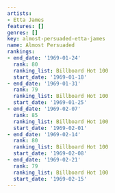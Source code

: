 ```yaml
---
artists:
- Etta James
features: []
genres: []
key: almost-persuaded-etta-james
name: Almost Persuaded
rankings:
- end_date: '1969-01-24'
  rank: 80
  ranking_list: Billboard Hot 100
  start_date: '1969-01-18'
- end_date: '1969-01-31'
  rank: 79
  ranking_list: Billboard Hot 100
  start_date: '1969-01-25'
- end_date: '1969-02-07'
  rank: 85
  ranking_list: Billboard Hot 100
  start_date: '1969-02-01'
- end_date: '1969-02-14'
  rank: 80
  ranking_list: Billboard Hot 100
  start_date: '1969-02-08'
- end_date: '1969-02-21'
  rank: 79
  ranking_list: Billboard Hot 100
  start_date: '1969-02-15'
---
```


